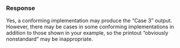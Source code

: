 ### Response

Yes, a conforming implementation may produce the “Case 3” output. However, there
may be cases in some conforming implementations in addition to those shown in
your example, so the printout “obviously nonstandard” may be inappropriate.
